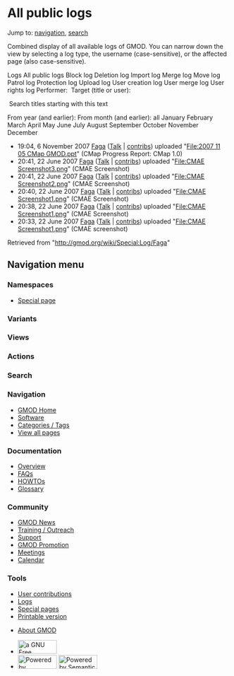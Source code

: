 <div id="mw-page-base" class="noprint">

</div>

<div id="mw-head-base" class="noprint">

</div>

<div id="content" class="mw-body" role="main">

<span id="top"></span>

<div id="mw-js-message" style="display:none;">

</div>



# <span dir="auto">All public logs</span>

<div id="bodyContent">

<div id="contentSub">

</div>

<div id="jump-to-nav" class="mw-jump">

Jump to: [navigation](#mw-navigation), [search](#p-search)

</div>

<div id="mw-content-text">

Combined display of all available logs of GMOD. You can narrow down the
view by selecting a log type, the username (case-sensitive), or the
affected page (also case-sensitive).

Logs All public logs Block log Deletion log Import log Merge log Move
log Patrol log Protection log Upload log User creation log User merge
log User rights log <span style="white-space: nowrap">Performer: </span>
<span style="white-space: nowrap">Target (title or user): </span>

 Search titles starting with this text

From year (and earlier): From month (and earlier): all January February
March April May June July August September October November December

- 19:04, 6 November 2007
  <a href="/wiki/User:Faga" class="mw-userlink" title="User:Faga">Faga</a>
  <span class="mw-usertoollinks">(<a
  href="/mediawiki/index.php?title=User_talk:Faga&amp;action=edit&amp;redlink=1"
  class="new" title="User talk:Faga (page does not exist)">Talk</a> \|
  [contribs](/wiki/Special:Contributions/Faga "Special:Contributions/Faga"))</span>
  uploaded "[File:2007 11 05 CMap
  GMOD.ppt](/wiki/File:2007_11_05_CMap_GMOD.ppt "File:2007 11 05 CMap GMOD.ppt")"
  <span class="comment">(CMap Progress Report: CMap 1.0)</span>
- 20:41, 22 June 2007
  <a href="/wiki/User:Faga" class="mw-userlink" title="User:Faga">Faga</a>
  <span class="mw-usertoollinks">(<a
  href="/mediawiki/index.php?title=User_talk:Faga&amp;action=edit&amp;redlink=1"
  class="new" title="User talk:Faga (page does not exist)">Talk</a> \|
  [contribs](/wiki/Special:Contributions/Faga "Special:Contributions/Faga"))</span>
  uploaded "[File:CMAE
  Screenshot3.png](/wiki/File:CMAE_Screenshot3.png "File:CMAE Screenshot3.png")"
  <span class="comment">(CMAE Screenshot)</span>
- 20:41, 22 June 2007
  <a href="/wiki/User:Faga" class="mw-userlink" title="User:Faga">Faga</a>
  <span class="mw-usertoollinks">(<a
  href="/mediawiki/index.php?title=User_talk:Faga&amp;action=edit&amp;redlink=1"
  class="new" title="User talk:Faga (page does not exist)">Talk</a> \|
  [contribs](/wiki/Special:Contributions/Faga "Special:Contributions/Faga"))</span>
  uploaded "[File:CMAE
  Screenshot2.png](/wiki/File:CMAE_Screenshot2.png "File:CMAE Screenshot2.png")"
  <span class="comment">(CMAE Screenshot)</span>
- 20:40, 22 June 2007
  <a href="/wiki/User:Faga" class="mw-userlink" title="User:Faga">Faga</a>
  <span class="mw-usertoollinks">(<a
  href="/mediawiki/index.php?title=User_talk:Faga&amp;action=edit&amp;redlink=1"
  class="new" title="User talk:Faga (page does not exist)">Talk</a> \|
  [contribs](/wiki/Special:Contributions/Faga "Special:Contributions/Faga"))</span>
  uploaded "[File:CMAE
  Screenshot1.png](/wiki/File:CMAE_Screenshot1.png "File:CMAE Screenshot1.png")"
  <span class="comment">(CMAE Screenshot)</span>
- 20:38, 22 June 2007
  <a href="/wiki/User:Faga" class="mw-userlink" title="User:Faga">Faga</a>
  <span class="mw-usertoollinks">(<a
  href="/mediawiki/index.php?title=User_talk:Faga&amp;action=edit&amp;redlink=1"
  class="new" title="User talk:Faga (page does not exist)">Talk</a> \|
  [contribs](/wiki/Special:Contributions/Faga "Special:Contributions/Faga"))</span>
  uploaded "[File:CMAE
  Screenshot1.png](/wiki/File:CMAE_Screenshot1.png "File:CMAE Screenshot1.png")"
  <span class="comment">(CMAE Screenshot)</span>
- 20:33, 22 June 2007
  <a href="/wiki/User:Faga" class="mw-userlink" title="User:Faga">Faga</a>
  <span class="mw-usertoollinks">(<a
  href="/mediawiki/index.php?title=User_talk:Faga&amp;action=edit&amp;redlink=1"
  class="new" title="User talk:Faga (page does not exist)">Talk</a> \|
  [contribs](/wiki/Special:Contributions/Faga "Special:Contributions/Faga"))</span>
  uploaded "[File:CMAE
  Screenshot1.png](/wiki/File:CMAE_Screenshot1.png "File:CMAE Screenshot1.png")"
  <span class="comment">(CMAE screenshot)</span>

</div>

<div class="printfooter">

Retrieved from "<http://gmod.org/wiki/Special:Log/Faga>"

</div>

<div id="catlinks" class="catlinks catlinks-allhidden">

</div>

<div class="visualClear">

</div>

</div>

</div>

<div id="mw-navigation">

## Navigation menu

<div id="mw-head">



<div id="left-navigation">

<div id="p-namespaces" class="vectorTabs" role="navigation"
aria-labelledby="p-namespaces-label">

### Namespaces

- <span id="ca-nstab-special">[Special
  page](/wiki/Special:Log/Faga "This is a special page, you cannot edit the page itself")</span>

</div>

<div id="p-variants" class="vectorMenu emptyPortlet" role="navigation"
aria-labelledby="p-variants-label">

### 

### Variants[](#)

<div class="menu">

</div>

</div>

</div>

<div id="right-navigation">

<div id="p-views" class="vectorTabs emptyPortlet" role="navigation"
aria-labelledby="p-views-label">

### Views

</div>

<div id="p-cactions" class="vectorMenu emptyPortlet" role="navigation"
aria-labelledby="p-cactions-label">

### Actions[](#)

<div class="menu">

</div>

</div>

<div id="p-search" role="search">

### Search

<div id="simpleSearch">

</div>

</div>

</div>

</div>

<div id="mw-panel">

<div id="p-logo" role="banner">

<a href="/wiki/Main_Page"
style="background-image: url(http://gmod.org/images/GMOD-cogs.png);"
title="Visit the main page"></a>

</div>

<div id="p-Navigation" class="portal" role="navigation"
aria-labelledby="p-Navigation-label">

### Navigation

<div class="body">

- <span id="n-GMOD-Home">[GMOD Home](/wiki/Main_Page)</span>
- <span id="n-Software">[Software](/wiki/GMOD_Components)</span>
- <span id="n-Categories-.2F-Tags">[Categories /
  Tags](/wiki/Categories)</span>
- <span id="n-View-all-pages">[View all
  pages](/wiki/Special:AllPages)</span>

</div>

</div>

<div id="p-Documentation" class="portal" role="navigation"
aria-labelledby="p-Documentation-label">

### Documentation

<div class="body">

- <span id="n-Overview">[Overview](/wiki/Overview)</span>
- <span id="n-FAQs">[FAQs](/wiki/Category:FAQ)</span>
- <span id="n-HOWTOs">[HOWTOs](/wiki/Category:HOWTO)</span>
- <span id="n-Glossary">[Glossary](/wiki/Glossary)</span>

</div>

</div>

<div id="p-Community" class="portal" role="navigation"
aria-labelledby="p-Community-label">

### Community

<div class="body">

- <span id="n-GMOD-News">[GMOD News](/wiki/GMOD_News)</span>
- <span id="n-Training-.2F-Outreach">[Training /
  Outreach](/wiki/Training_and_Outreach)</span>
- <span id="n-Support">[Support](/wiki/Support)</span>
- <span id="n-GMOD-Promotion">[GMOD
  Promotion](/wiki/GMOD_Promotion)</span>
- <span id="n-Meetings">[Meetings](/wiki/Meetings)</span>
- <span id="n-Calendar">[Calendar](/wiki/Calendar)</span>

</div>

</div>

<div id="p-tb" class="portal" role="navigation"
aria-labelledby="p-tb-label">

### Tools

<div class="body">

- <span id="t-contributions">[User
  contributions](/wiki/Special:Contributions/Faga "A list of contributions of this user")</span>
- <span id="t-log">[Logs](/wiki/Special:Log/Faga)</span>
- <span id="t-specialpages"><a href="/wiki/Special:SpecialPages" accesskey="q"
  title="A list of all special pages [q]">Special pages</a></span>
- <span id="t-print"><a href="/mediawiki/index.php?title=Special:Log/Faga&amp;printable=yes"
  rel="alternate" accesskey="p"
  title="Printable version of this page [p]">Printable version</a></span>

</div>

</div>

</div>

</div>

<div id="footer" role="contentinfo">

- <span id="footer-places-about">[About
  GMOD](/wiki/GMOD:About "GMOD:About")</span>

<!-- -->

- <span id="footer-copyrightico">[<img src="http://www.gnu.org/graphics/gfdl-logo-small.png" width="88"
  height="31" alt="a GNU Free Documentation License" />](http://www.gnu.org/licenses/fdl-1.3.html)</span>
- <span id="footer-poweredbyico">[<img src="/mediawiki/skins/common/images/poweredby_mediawiki_88x31.png"
  width="88" height="31" alt="Powered by MediaWiki" />](//www.mediawiki.org/)
  [<img
  src="/mediawiki/extensions/SemanticMediaWiki/includes/../resources/images/smw_button.png"
  width="88" height="31" alt="Powered by Semantic MediaWiki" />](https://www.semantic-mediawiki.org/wiki/Semantic_MediaWiki)</span>

<div style="clear:both">

</div>

</div>
